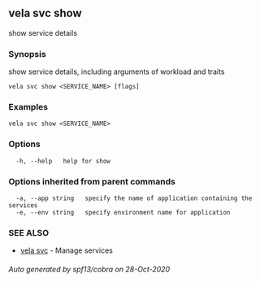 ## vela svc show

show service details

### Synopsis

show service details, including arguments of workload and traits

```
vela svc show <SERVICE_NAME> [flags]
```

### Examples

```
vela svc show <SERVICE_NAME>
```

### Options

```
  -h, --help   help for show
```

### Options inherited from parent commands

```
  -a, --app string   specify the name of application containing the services
  -e, --env string   specify environment name for application
```

### SEE ALSO

* [vela svc](vela_svc.md)	 - Manage services

###### Auto generated by spf13/cobra on 28-Oct-2020
